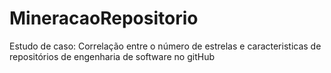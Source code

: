 # MineracaoRepositorio
Estudo de caso: Correlação entre o número de estrelas e caracteristicas de repositórios de engenharia de software no gitHub
